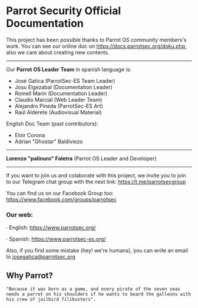 # Parrot Security Official Documentation #

This project has been possible thanks to Parrot OS community members's work.
You can see our online doc on https://docs.parrotsec.org/doku.php, also we care about creating new contents.

---

Our **Parrot OS Leader Team**  in spanish language is:
- José Gatica (ParrotSec-ES Team Leader)
- Josu Elgezabal (Documentation Leader)
- Romell Marín (Documentation Leader)
- Claudio Marcial (Web Leader Team)
- Alejandro Pineda (ParrotSec-ES Art)
- Raúl Alderete (Audiovisual Material)

English Doc Team (past contributors):
- Eloir Corona
- Adrian "Ghostar" Baldiviezo
---
**Lorenzo "palinuro" Faletra** (Parrot OS Leader and Developer)

---

If you want to join us and colaborate with this project, we invite you to join to our Telegram chat group with the next link: https://t.me/parrotsecgroup

You can find us on our Facebook Group too: https://www.facebook.com/groups/parrotsec

### Our web: ###

· English: https://www.parrotsec.org/

· Spanish: https://www.parrotsec-es.org/

Also, if you find some mistake (hey! we're humans), you can write an email to josegatica@parrotsec.org

## Why Parrot? ##

    "Because it was born as a game, and every pirate of the seven seas needs a parrot on his shoulders if he wants to board the galleons with his crew of jailbird filibusters".
